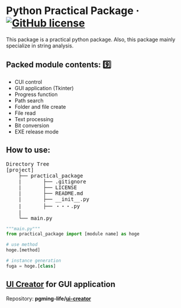 # Python Practical Package &middot; [![GitHub license](https://img.shields.io/badge/license-MIT-blue.svg)](https://github.com/pgming-life/pgming_package/blob/main/LICENSE)

This package is a practical python package.
Also, this package mainly specialize in string analysis.

## Packed module contents: :nine:

* CUI control
* GUI application (Tkinter)
* Progress function
* Path search
* Folder and file create
* File read
* Text processing
* Bit conversion
* EXE release mode

## How to use:

<pre>
Directory Tree
[project]
    ├── practical_package
    |       ├── .gitignore
    |       ├── LICENSE
    |       ├── README.md
    |       ├── __init__.py
    |       ├── ・・・.py
    |
    └── main.py
</pre>

```python
"""main.py"""
from practical_package import [module name] as hoge

# use method
hoge.[method]

# instance generation
fuga = hoge.[class]
```

## [UI Creator](https://pgming-ui-creator.com) for GUI application

Repository: **pgming-life/[ui-creator](https://github.com/pgming-life/ui-creator)**
